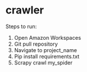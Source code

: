 # crawler
Steps to run:
1.	Open Amazon Workspaces
2.	Git pull repository
3.	Navigate to project_name
4.	Pip install requirements.txt
5.	Scrapy crawl my_spider
